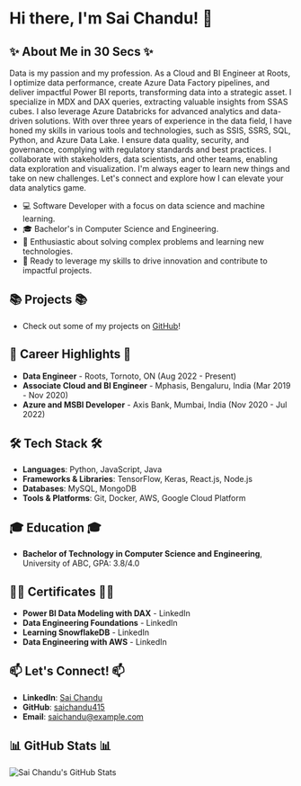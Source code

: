 # Hi there, I'm Sai Chandu! 👋

## **✨ About Me in 30 Secs ✨**

Data is my passion and my profession. As a Cloud and BI Engineer at Roots, I optimize data performance, create Azure Data Factory pipelines, and deliver impactful Power BI reports, transforming data into a strategic asset. I specialize in MDX and DAX queries, extracting valuable insights from SSAS cubes. I also leverage Azure Databricks for advanced analytics and data-driven solutions. With over three years of experience in the data field, I have honed my skills in various tools and technologies, such as SSIS, SSRS, SQL, Python, and Azure Data Lake. I ensure data quality, security, and governance, complying with regulatory standards and best practices. I collaborate with stakeholders, data scientists, and other teams, enabling data exploration and visualization. I'm always eager to learn new things and take on new challenges. Let's connect and explore how I can elevate your data analytics game.

- 💻 Software Developer with a focus on data science and machine learning.
- 🎓 Bachelor's in Computer Science and Engineering.
- 🌟 Enthusiastic about solving complex problems and learning new technologies.
- 🚀 Ready to leverage my skills to drive innovation and contribute to impactful projects.

## **📚 Projects 📚**
- Check out some of my projects on [GitHub](https://github.com/saichandu415)!

## **💼 Career Highlights 💼**
- **Data Engineer** - Roots, Tornoto, ON (Aug 2022 - Present)
- **Associate Cloud and BI Engineer** - Mphasis, Bengaluru, India (Mar 2019 - Nov 2020)
- **Azure and MSBI Developer** - Axis Bank, Mumbai, India (Nov 2020 - Jul 2022)

## **🛠️ Tech Stack 🛠️**
- **Languages**: Python, JavaScript, Java
- **Frameworks & Libraries**: TensorFlow, Keras, React.js, Node.js
- **Databases**: MySQL, MongoDB
- **Tools & Platforms**: Git, Docker, AWS, Google Cloud Platform

## **🎓 Education 🎓**
- **Bachelor of Technology in Computer Science and Engineering**, University of ABC, GPA: 3.8/4.0

## **👨‍💼 Certificates 👨‍💼**
- **Power BI Data Modeling with DAX** - LinkedIn 
- **Data Engineering Foundations** - LinkedIn
- **Learning SnowflakeDB** - LinkedIn
- **Data Engineering with AWS** - LinkedIn

## **📫 Let's Connect! 📫**
- **LinkedIn**: [Sai Chandu](https://www.linkedin.com/in/saichandu415)
- **GitHub**: [saichandu415](https://github.com/saichandu415)
- **Email**: saichandu@example.com

## **📊 GitHub Stats 📊**
![Sai Chandu's GitHub Stats](https://github-readme-stats.vercel.app/api?username=saichandu415&show_icons=true&hide_border=true)
